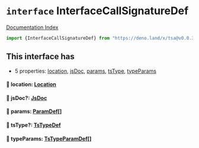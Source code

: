 # `interface` InterfaceCallSignatureDef

[Documentation Index](../README.md)

```ts
import {InterfaceCallSignatureDef} from "https://deno.land/x/tsa@v0.0.32/mod.ts"
```

## This interface has

- 5 properties:
[location](#-location-location),
[jsDoc](#-jsdoc-jsdoc),
[params](#-params-paramdef),
[tsType](#-tstype-tstypedef),
[typeParams](#-typeparams-tstypeparamdef)


#### 📄 location: [Location](../interface.Location/README.md)



#### 📄 jsDoc?: [JsDoc](../interface.JsDoc/README.md)



#### 📄 params: [ParamDef](../type.ParamDef/README.md)\[]



#### 📄 tsType?: [TsTypeDef](../type.TsTypeDef/README.md)



#### 📄 typeParams: [TsTypeParamDef](../interface.TsTypeParamDef/README.md)\[]



